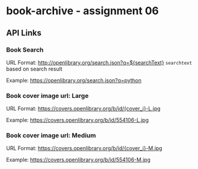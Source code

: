 # book-archive - assignment 06

## API Links

### Book Search
URL Format: http://openlibrary.org/search.json?q=${searchText} `searchtext` based on search result

Example: https://openlibrary.org/search.json?q=python


### Book cover image url: Large
URL Format: https://covers.openlibrary.org/b/id/{cover_i}-L.jpg

Example: https://covers.openlibrary.org/b/id/554106-L.jpg

### Book cover image url: Medium
URL Format: https://covers.openlibrary.org/b/id/{cover_i}-M.jpg

Example: https://covers.openlibrary.org/b/id/554106-M.jpg

